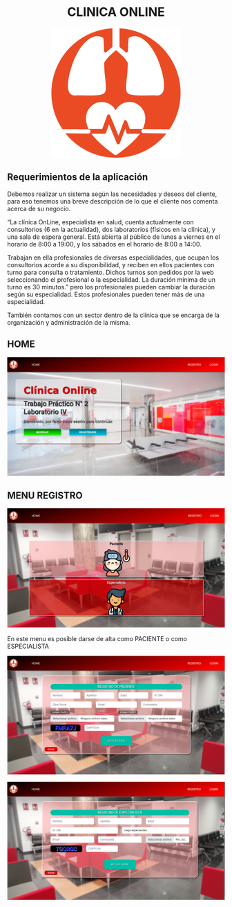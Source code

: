 <h1 align="center">CLINICA ONLINE</h1>
<p align="center">
   <img src="https://raw.githubusercontent.com/EmmaVZ89/Clinica-Online-TP2-Laboratorio-IV/main/src/favicon.ico">
 </p>
 <h2>Requerimientos de la aplicación</h2>
 <p>
 Debemos realizar un sistema según las necesidades y deseos del cliente, para eso tenemos una breve
descripción de lo que el cliente nos comenta acerca de su negocio.
 </p>
  <p>
 “La clínica OnLine, especialista en salud, cuenta actualmente con consultorios (6 en la actualidad),
dos laboratorios (físicos en la clínica), y una sala de espera general. Está abierta al público de lunes a
viernes en el horario de 8:00 a 19:00, y los sábados en el horario de 8:00 a 14:00.
 </p>
 <p>
Trabajan en ella profesionales de diversas especialidades, que ocupan los consultorios acorde a su
disponibilidad, y reciben en ellos pacientes con turno para consulta o tratamiento. Dichos turnos son
pedidos por la web seleccionando el profesional o la especialidad. La duración mínima de un turno es
30 minutos.” pero los profesionales pueden cambiar la duración según su especialidad. Estos
profesionales pueden tener más de una especialidad.
 </p>
  <p>
También contamos con un sector dentro de la clínica que se encarga de la organización y
administración de la misma.
 </p>
 
 <h2>HOME</h2>
 <p align="center">
   <img src="https://github.com/EmmaVZ89/Clinica-Online-TP2-Laboratorio-IV/blob/main/src/assets/readme/img/home.png">
 </p>
 
 <h2>MENU REGISTRO</h2>
 <p align="center">
   <img src="https://github.com/EmmaVZ89/Clinica-Online-TP2-Laboratorio-IV/blob/main/src/assets/readme/img/menu-registros.png">
 </p>
 <p>En este menu es posible darse de alta como PACIENTE o como ESPECIALISTA</p>
 <p align="left">
   <img src="https://github.com/EmmaVZ89/Clinica-Online-TP2-Laboratorio-IV/blob/main/src/assets/readme/img/alta-paciente.png">
 </p>
 <p align="left">
   <img src="https://github.com/EmmaVZ89/Clinica-Online-TP2-Laboratorio-IV/blob/main/src/assets/readme/img/alta-especialista.png">
 </p>
